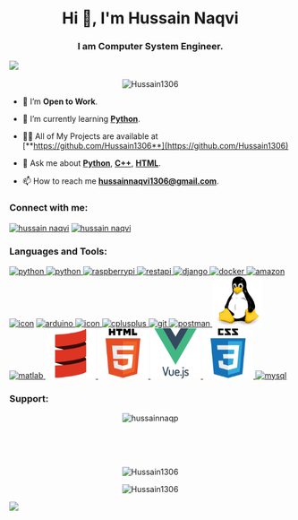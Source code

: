 <h1 align="center">Hi 👋, I'm Hussain Naqvi</h1>
<h3 align="center">I am Computer System Engineer.</h3>


<img src='https://hacked-github-stat-trophies.vercel.app/?username=Hussain1306&theme=dracula&column=11'>
<!-- <img algin='left' width='49.7%' src='https://readme-stats-fabio-vicente.vercel.app/api?username=Hussain1306&count_private=true&show_icons=true&theme=dracula' />
<img algin='right' width='49.7%' src='https://github-readme-streak-stats.herokuapp.com/?user=Hussain1306&theme=dracula' />
</p> -->



<p align="left"> <a href="https://github-profile-trophy.vercel.app/?Hussain1306=ryo-ma&theme=onedark)](https://github.com/ryo-ma/github-profile-trophy" /></a> </p>

<p align="center"><img src="https://visitor-badge.laobi.icu/badge?page_id=Hussain1306.Hussain1306" alt="Hussain1306" /></p>






- 🔭 I’m **Open to Work**.

- 🌱 I’m currently learning [**Python**](https://www.python.org).

- 👨‍💻 All of My Projects are available at [**https://github.com/Hussain1306**](https://github.com/Hussain1306)

- 💬 Ask me about [**Python**](https://www.python.org), [**C++**](https://www.w3schools.com/cpp/), [**HTML**](https://www.w3schools.com/html/).

- 📫 How to reach me **hussainnaqvi1306@gmail.com**.

<h3 align="left">Connect with me:</h3>
<p align="left">
<a href="https://www.linkedin.com/in/hussain-n-b99279209/" target="blank"><img align="center" src="https://raw.githubusercontent.com/rahuldkjain/github-profile-readme-generator/master/src/images/icons/Social/linked-in-alt.svg" alt="hussain naqvi" height="30" width="40" /></a>
<a href="https://fb.com/hussain naqvi" target="blank"><img align="center" src="https://raw.githubusercontent.com/rahuldkjain/github-profile-readme-generator/master/src/images/icons/Social/facebook.svg" alt="hussain naqvi" height="30" width="40" /></a>
</p>

<h3 align="left">Languages and Tools:</h3>
<p align="left"> <a href="https://www.python.org" target="_blank"> <img src="https://techstack-generator.vercel.app/python-icon.svg" alt="python" width="90" height="90"/> </a> 
<a href="https://github.com" target="_blank"> <img src="https://techstack-generator.vercel.app/github-icon.svg" alt="python" width="90" height="90"/> </a> 
<a href="https://www.raspberrypi.com/" target="_blank"> <img src="https://techstack-generator.vercel.app/raspberrypi-icon.svg" alt="raspberrypi" width="90" height="90"/> </a> 
<a href="https://en.wikipedia.org/wiki/REST" target="_blank"> <img src="https://techstack-generator.vercel.app/restapi-icon.svg" alt="restapi" width="90" height="90"/> </a> 
<a href="https://www.djangoproject.com/" target="_blank" rel="noreferrer"> <img src="https://techstack-generator.vercel.app/django-icon.svg" alt="django" width="90" height="90"/> </a>
<a href="https://www.docker.com/" target="_blank"> <img src="https://techstack-generator.vercel.app/docker-icon.svg" alt="docker" width="90" height="90"/> </a>
<a href="https://aws.amazon.com/" target="_blank"> <img src="https://techstack-generator.vercel.app/aws-icon.svg" alt="amazon" width="90" height="90"/> </a>
 <a href="https://www.java.com/en/" target="_blank"> <img src="https://techstack-generator.vercel.app/java-icon.svg" alt="icon" width="90" height="90" /></a>
<a href="https://www.arduino.cc/" target="_blank"> <img src="https://cdn.worldvectorlogo.com/logos/arduino-1.svg" alt="arduino" width="90" height="90"/> </a>
<a href="https://www.javascript.com/" target="_blank"> <img src="https://techstack-generator.vercel.app/js-icon.svg" alt="icon" width="120" height="120" /> </a>
<a href="https://www.w3schools.com/cpp/" target="_blank"> <img src="https://techstack-generator.vercel.app/cpp-icon.svg" alt="cplusplus" width="90" height="90"/> </a>
<a href="https://git-scm.com/" target="_blank"> <img src="https://www.vectorlogo.zone/logos/git-scm/git-scm-icon.svg" alt="git" width="90" height="90"/> </a>
<a href="https://postman.com" target="_blank" rel="noreferrer"> <img src="https://www.vectorlogo.zone/logos/getpostman/getpostman-icon.svg" alt="postman" width="90" height="90"/> </a> 
<a href="https://www.linux.org/" target="_blank"> <img src="https://raw.githubusercontent.com/devicons/devicon/master/icons/linux/linux-original.svg" alt="linux" width="90" height="90"/> </a> 
<a href="https://www.mathworks.com/" target="_blank"> <img src="https://upload.wikimedia.org/wikipedia/commons/2/21/Matlab_Logo.png" alt="matlab" width="90" height="90"/> </a>  
<a href="https://www.scala-lang.org" target="_blank"> <img src="https://raw.githubusercontent.com/devicons/devicon/master/icons/scala/scala-original.svg" alt="scala" width="90" height="90"/> </a> 
<a href="https://www.w3.org/html/" target="_blank"> <img src="https://raw.githubusercontent.com/devicons/devicon/master/icons/html5/html5-original-wordmark.svg" alt="html5" width="90" height="90"/> </a> 
<a href="https://vuejs.org/" target="_blank" rel="noreferrer"> <img src="https://raw.githubusercontent.com/devicons/devicon/master/icons/vuejs/vuejs-original-wordmark.svg" alt="vuejs" width="90" height="90"/> </a> 
<a href="https://www.w3schools.com/css/" target="_blank"> <img src="https://raw.githubusercontent.com/devicons/devicon/master/icons/css3/css3-original-wordmark.svg" alt="css3" width="90" height="90"/> </a> 
<a href="https://www.mysql.com/" target="_blank"> <img src="https://techstack-generator.vercel.app/mysql-icon.svg" alt="mysql" width="90" height="90"/> </a> </p> 
<h3 align="left">Support:</h3>
<p a href="https://www.buymeacoffee.com/hussainnaqp" align="center"><img src="https://cdn.buymeacoffee.com/buttons/v2/default-yellow.png" height="400" width="400" alt="hussainnaqp" /></a></p><br><br><br>
<p align="center"><img src="https://github-readme-stats.vercel.app/api/top-langs/?username=Hussain1306" alt="Hussain1306"/></p>
<!-- <p align="center"><img src="https://github-readme-streak-stats.herokuapp.com/?user=Hussain1306&" alt="Hussain1306" /></p> -->
<p align="center"><img src="https://github-readme-stats.vercel.app/api?username=Hussain1306&show_icons=true&locale=en" alt="Hussain1306" /></p>
<!-- <img src="http://github-profile-summary-cards.vercel.app/api/cards/repos-per-language?username=Hussain1306&theme=default" />
<img src="http://github-profile-summary-cards.vercel.app/api/cards/stats?username=Hussain1306&theme=default" />
<img src="http://github-profile-summary-cards.vercel.app/api/cards/productive-time?username=Hussain1306&theme=default&utcOffset=8)" /> -->
<img src="https://github-profile-summary-cards.vercel.app/api/cards/profile-details?username=Hussain1306&theme=monokai" />
